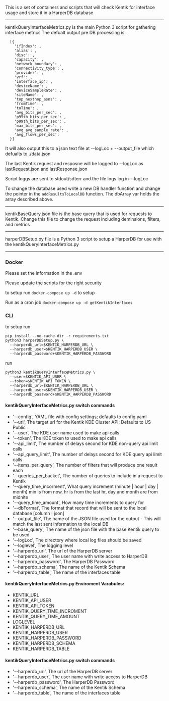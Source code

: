 This is a set of containers and scripts that will check Kentik for interface usage and store it in a HarperDB database

---

kentikQueryInterfaceMetrics.py is the main Python 3 script for gathering interface metrics
The defualt output pre DB processing is:
```
  [{
    'ifIndex': ,
    'alias': ,
    'disc': ,
    'capacity': ,
    'network_boundary': ,
    'connectivity_type': ,
    'provider': ,
    'vrf': ,
    'interface_ip': ,
    'deviceName': ,
    'deviceSampleRate': ,
    'siteName': ,
    'top_nexthop_asns': ,
    'fromTime': ,
    'toTime': ,
    'avg_bits_per_sec': ,
    'p95th_bits_per_sec': ,
    'p99th_bits_per_sec': ,
    'max_bits_per_sec': ,
    'avg_avg_sample_rate': ,
    'avg_flows_per_sec': 
  }]
```

It will also output this to a json text file at --logLoc + --output_file which defualts to ./data.json

The last Kentik request and resposne will be logged to --logLoc as lastRequest.json and lastResponse.json

Script loggs are sent to stdout/sdterr and the file logs.log in --logLoc

To change the database used write a new DB handler function and change the pointer in the ```addResultsToLocalDB``` function.  The dbArray var holds the array described above.

---

kentikBaseQuery.json file is the base query that is used for requests to Kentik.  Change this file to change the request including deminsions, filters, and metrics 

---

harperDBSetup.py file is a Python 3 script to setup a HarperDB for use with the kentikQueryInterfaceMetrics.py

---

### Docker

Please set the information in the .env

Please update the scripts for the right security

to setup run 
```docker-compose up -d``` to setup

Run as a cron job
```docker-compose up -d getKentikInterfaces```

### CLI 

to setup run 
```
pip install --no-cache-dir -r requirements.txt
python3 harperDBSetup.py \
  --harperdb_url=$KENTIK_HARPERDB_URL \
  --harperdb_user=$KENTIK_HARPERDB_USER \
  --harperdb_password+$KENTIK_HARPERDB_PASSWORD
``` 


run 
```
python3 kentikQueryInterfaceMetrics.py \
  --user=$KENTIK_API_USER \
  --token=$KENTIK_API_TOKEN \
  --harperdb_url=$KENTIK_HARPERDB_URL \
  --harperdb_user=$KENTIK_HARPERDB_USER \
  --harperdb_password+$KENTIK_HARPERDB_PASSWORD
```

#### kentikQueryInterfaceMetrics.py switch commands
  * '--config', YAML file with config settings; defaults to config.yaml
  * '--url', The target url for the Kentik KDE Cluster API; Defaults to US Public
  * '--user', The KDE user name used to make api calls
  * '--token', The KDE token to used to make api calls
  * '--api_limit', The number of delays second for KDE non-query api limit calls
  * '--api_query_limit', The number of delays second for KDE query api limit calls
  * '--items_per_query', The number of filters that will produce one result each
  * '--queries_per_bucket', The number of queries to include in a request to Kentik
  * '--query_time_incorment', What query increment (minute | hour | day | month)  min is from now, hr is from the last hr, day and month are from midnite
  * '--query_time_amount', How many time increments to query for
  * '--dbFormat', The format that record that will be sent to the local database [column | json]
  * '--output_file', The name of the JSON file used for the output - This will match the last sent information to the local DB
  * '--base_query', The name of the json file with the base Kentik query to be used
  * '--logLoc', The directory where local log files should be saved
  * '--loglevel', The logging level
  * '--harperdb_url', The url of the HarperDB server
  * '--harperdb_user', The user name with write access to HarperDB
  * '--harperdb_password', The HarperDB Password
  * '--harperdb_schema', The name of the Kentik Schema
  * '--harperdb_table', The name of the interfaces table

#### kentikQueryInterfaceMetrics.py Enviroment Varabules:
  * KENTIK_URL
  * KENTIK_API_USER
  * KENTIK_API_TOKEN
  * KENTIK_QUERY_TIME_INCROMENT
  * KENTIK_QUERY_TIME_AMOUNT
  * LOGLEVEL
  * KENTIK_HARPERDB_URL
  * KENTIK_HARPERDB_USER
  * KENTIK_HARPERDB_PASSWORD
  * KENTIK_HARPERDB_SCHEMA
  * KENTIK_HARPERDB_TABLE
  
#### kentikQueryInterfaceMetrics.py switch commands
  * '--harperdb_url', The url of the HarperDB server
  * '--harperdb_user', The user name with write access to HarperDB
  * '--harperdb_password', The HarperDB Password
  * '--harperdb_schema', The name of the Kentik Schema
  * '--harperdb_table', The name of the interfaces table